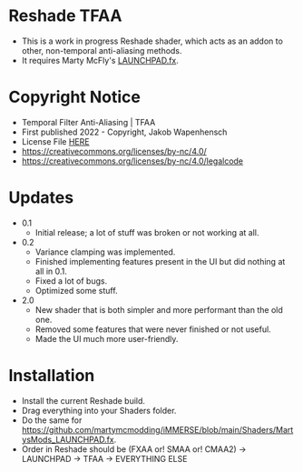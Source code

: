 # Reshade TFAA
- This is a work in progress Reshade shader, which acts as an addon to other, non-temporal anti-aliasing methods.
- It requires Marty McFly's [LAUNCHPAD.fx](https://github.com/martymcmodding/iMMERSE/blob/main/Shaders/MartysMods_LAUNCHPAD.fx).

# Copyright Notice
 - Temporal Filter Anti-Aliasing | TFAA
 - First published 2022 - Copyright, Jakob Wapenhensch
 - License File [HERE](LICENSE)
 - https://creativecommons.org/licenses/by-nc/4.0/
 - https://creativecommons.org/licenses/by-nc/4.0/legalcode
  
# Updates
- 0.1 
  - Initial release; a lot of stuff was broken or not working at all.
- 0.2 
  - Variance clamping was implemented.
  - Finished implementing features present in the UI but did nothing at all in 0.1.
  - Fixed a lot of bugs.
  - Optimized some stuff.
- 2.0
  - New shader that is both simpler and more performant than the old one.
  - Removed some features that were never finished or not useful.
  - Made the UI much more user-friendly.

# Installation
- Install the current Reshade build.
- Drag everything into your Shaders folder.
- Do the same for https://github.com/martymcmodding/iMMERSE/blob/main/Shaders/MartysMods_LAUNCHPAD.fx.
- Order in Reshade should be (FXAA or! SMAA or! CMAA2) -> LAUNCHPAD -> TFAA -> EVERYTHING ELSE

